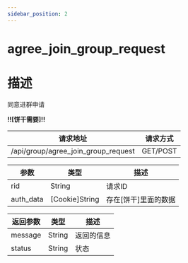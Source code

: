 ```yaml
---
sidebar_position: 2
---
```


# agree_join_group_request

# 描述

同意进群申请

**!!\[饼干需要\]!!**

| 请求地址                                | 请求方式     |
|-------------------------------------|----------|
| /api/group/agree_join_group_request | GET/POST |

| 参数        | 类型               | 描述            |
|-----------|------------------|---------------|
| rid       | String           | 请求ID          |
| auth_data | \[Cookie\]String | 存在\[饼干\]里面的数据 |

| 返回参数    | 类型     | 描述    |
|---------|--------|-------|
| message | String | 返回的信息 |
| status  | String | 状态    |

